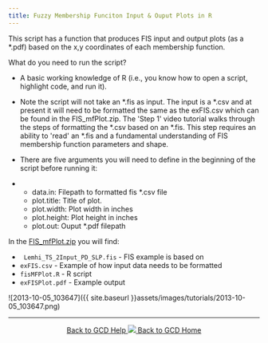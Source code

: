 ```yaml
---
title: Fuzzy Membership Funciton Input & Ouput Plots in R
---
```


This script has a function that produces FIS input and output plots (as a *.pdf) based on the x,y coordinates of each membership function.     

What do you need to run the script?

- A basic working knowledge of R (i.e., you know how to open a script, highlight code, and run it). 

- Note the script will not take an *.fis as input. The input is a *.csv and at present it will need to be formatted the same as the exFIS.csv which can be found in the FIS_mfPlot.zip.  The 'Step 1' video tutorial walks through the steps of formatting the *.csv based on an *.fis.  This step requires an ability to 'read' an *.fis and a fundamental understanding of FIS membership function parameters and shape.      

- There are five arguments you will need to define in the beginning of the script before running it:

- - data.in:      Filepath to formatted fis *.csv file
  - plot.title:    Title of plot.
  - plot.width:  Plot width in inches
  - plot.height: Plot height in inches
  - plot.out:      Ouput *.pdf filepath



In the [FIS_mfPlot.zip](http://etal.usu.edu/GCD/Scripts/FIS_mfPlot.zip) you will find:

- ` Lemhi_TS_2Input_PD_SLP.fis` - FIS example is based on
- `exFIS.csv` - Example of how input data needs to be formatted
- `fisMFPlot.R` - R script
- `exFISPlot.pdf` - Example output



![2013-10-05_103647]({{ site.baseurl }}assets/images/tutorials/2013-10-05_103647.png)

------
<div align="center">
	<a class="hollow button" href="{{ site.baseurl }}/Help"><i class="fa fa-chevron-circle-left"></i>  Back to GCD Help </a>  
	<a class="hollow button" href="{{ site.baseurl }}/"><img src="{{ site.baseurl}}/assets/images/icons/GCDAddIn.png">  Back to GCD Home </a>  
</div>
